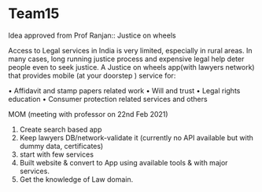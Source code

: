 # Team15
Idea approved from Prof Ranjan:: Justice on wheels

Access to Legal services in India is very limited, especially in rural areas. In many cases, long running justice process and expensive legal help deter people even to seek justice. A Justice on wheels app(with lawyers network) that provides mobile (at your doorstep ) service for:

•	Affidavit and stamp papers related work
•	Will and trust
•	Legal rights education 
•	Consumer protection related services and others

 MOM (meeting with professor on 22nd Feb 2021)
 1. Create search based app
 2. Keep lawyers DB/network-validate it (currently no API available but with dummy data, certificates)
 3. start with few services
 4. Built website & convert to App using available tools & with major services.
 5. Get the knowledge of Law domain.
